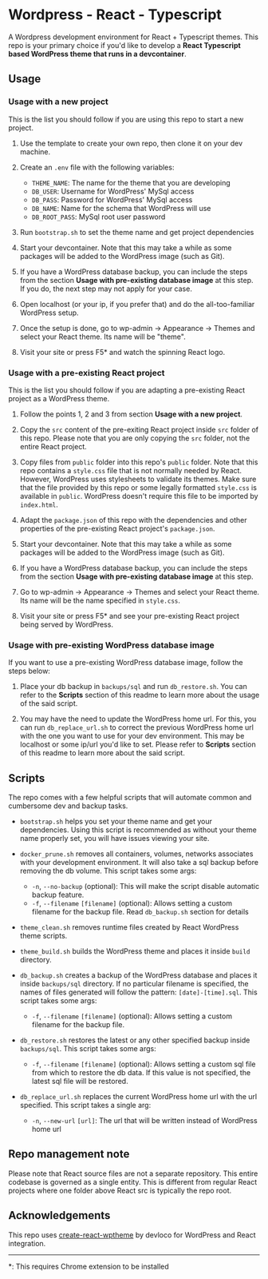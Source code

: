 # Wordpress - React - Typescript

A Wordpress development environment for React + Typescript themes. This repo is
your primary choice if you'd like to develop a **React Typescript based
WordPress theme that runs in a devcontainer**.

## Usage

### Usage with a new project

This is the list you should follow if you are using this repo to start a new
project.

1. Use the template to create your own repo, then clone it on your dev machine.

1. Create an `.env` file with the following variables:

   - `THEME_NAME`: The name for the theme that you are developing
   - `DB_USER`: Username for WordPress' MySql access
   - `DB_PASS`: Password for WordPress' MySql access
   - `DB_NAME`: Name for the schema that WordPress will use
   - `DB_ROOT_PASS`: MySql root user password

1. Run `bootstrap.sh` to set the theme name and get project dependencies

1. Start your devcontainer. Note that this may take a while as some packages
   will be added to the WordPress image (such as Git).

1. If you have a WordPress database backup, you can include the steps from the
   section **Usage with pre-existing database image** at this step. If you do,
   the next step may not apply for your case.

1. Open localhost (or your ip, if you prefer that) and do the all-too-familiar
   WordPress setup.

1. Once the setup is done, go to wp-admin -> Appearance -> Themes and select
   your React theme. Its name will be "theme".

1. Visit your site or press F5\* and watch the spinning React logo.

### Usage with a pre-existing React project

This is the list you should follow if you are adapting a pre-existing React
project as a WordPress theme.

1. Follow the points 1, 2 and 3 from section **Usage with a new project**.

1. Copy the `src` content of the pre-exiting React project inside `src` folder
   of this repo. Please note that you are only copying the `src` folder, not the
   entire React project.

1. Copy files from `public` folder into this repo's `public` folder. Note that
   this repo contains a `style.css` file that is not normally needed by React.
   However, WordPress uses stylesheets to validate its themes. Make sure that
   the file provided by this repo or some legally formatted `style.css` is
   available in `public`. WordPress doesn't require this file to be imported by
   `index.html`.

1. Adapt the `package.json` of this repo with the dependencies and other
   properties of the pre-existing React project's `package.json`.

1. Start your devcontainer. Note that this may take a while as some packages
   will be added to the WordPress image (such as Git).

1. If you have a WordPress database backup, you can include the steps from the
   section **Usage with pre-existing database image** at this step.

1. Go to wp-admin -> Appearance -> Themes and select your React theme. Its name
   will be the name specified in `style.css`.

1. Visit your site or press F5\* and see your pre-existing React project being
   served by WordPress.

### Usage with pre-existing WordPress database image

If you want to use a pre-existing WordPress database image, follow the steps
below:

1. Place your db backup in `backups/sql` and run `db_restore.sh`. You can refer
   to the **Scripts** section of this readme to learn more about the usage of
   the said script.

1. You may have the need to update the WordPress home url. For this, you can run
   `db_replace_url.sh` to correct the previous WordPress home url with the one
   you want to use for your dev environment. This may be localhost or some
   ip/url you'd like to set. Please refer to **Scripts** section of this readme
   to learn more about the said script.

## Scripts

The repo comes with a few helpful scripts that will automate common and
cumbersome dev and backup tasks.

- `bootstrap.sh` helps you set your theme name and get your dependencies. Using
  this script is recommended as without your theme name properly set, you will
  have issues viewing your site.

- `docker_prune.sh` removes all containers, volumes, networks associates with
  your development environment. It will also take a sql backup before removing
  the db volume. This script takes some args:

  - `-n`, `--no-backup` (optional): This will make the script disable automatic
    backup feature.
  - `-f`, `--filename` `[filename]` (optional): Allows setting a custom filename
    for the backup file. Read `db_backup.sh` section for details

- `theme_clean.sh` removes runtime files created by React WordPress theme
  scripts.

- `theme_build.sh` builds the WordPress theme and places it inside `build`
  directory.

- `db_backup.sh` creates a backup of the WordPress database and places it inside
  `backups/sql` directory. If no particular filename is specified, the names of
  files generated will follow the pattern: `[date]-[time].sql`. This script
  takes some args:

  - `-f`, `--filename` `[filename]` (optional): Allows setting a custom filename
    for the backup file.

- `db_restore.sh` restores the latest or any other specified backup inside
  `backups/sql`. This script takes some args:

  - `-f`, `--filename` `[filename]` (optional): Allows setting a custom sql file
    from which to restore the db data. If this value is not specified, the
    latest sql file will be restored.

- `db_replace_url.sh` replaces the current WordPress home url with the url
  specified. This script takes a single arg:
  - `-n`, `--new-url` `[url]`: The url that will be written instead of WordPress
    home url

## Repo management note

Please note that React source files are not a separate repository. This entire
codebase is governed as a single entity. This is different from regular React
projects where one folder above React src is typically the repo root.

## Acknowledgements

This repo uses
[create-react-wptheme](https://github.com/devloco/create-react-wptheme) by
devloco for WordPress and React integration.

---

\*: This requires Chrome extension to be installed
